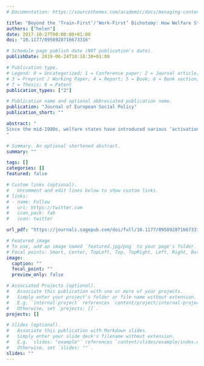 ```yaml
---
# Documentation: https://sourcethemes.com/academic/docs/managing-content/

title: "Beyond the ‘Train-First’/‘Work-First’ Dichotomy: How Welfare States Help or Hinder Maternal Employment."
authors: ["helen"]
date: 2017-10-27T00:00:00+01:00
doi: "10.1177/0958928716673316"

# Schedule page publish date (NOT publication's date).
publishDate: 2019-06-24T18:18:30+01:00

# Publication type.
# Legend: 0 = Uncategorized; 1 = Conference paper; 2 = Journal article;
# 3 = Preprint / Working Paper; 4 = Report; 5 = Book; 6 = Book section;
# 7 = Thesis; 8 = Patent
publication_types: ["2"]

# Publication name and optional abbreviated publication name.
publication: "Journal of European Social Policy"
publication_short: ""

abstract: "
Since the mid-1990s, welfare states have introduced various ‘activation’ policies designed to promote employment. Most typologies distinguish between a Nordic-style ‘train-first’ approach focused on developing jobseekers’ employability and an Anglo-Saxon ‘work-first’ approach that instead emphasises quick job (re-)entry. These typologies tell us what activation means for the unemployed (male) worker. However, by ignoring the family, they overlook what activation means for the (female) parent-worker with childcare responsibilities. To contribute to filling this gap, this article uses fuzzy-set ideal-type analysis to compare 22 countries representing five ‘worlds’ of welfare by how (de-)activating their labour market policies, parental leave provisions, childcare services and the scheduling of primary education are for lone mothers. It reveals that cross-national variations in support for maternal activation are not well captured by the Nordic-style ‘train-first’/Anglo-Saxon ‘work-first’ dichotomy. Hence, despite the greater attention to gender and ‘new social risks’ within comparative social policy scholarship in recent years, the activation literature remains gender-blind.
"

# Summary. An optional shortened abstract.
summary: ""

tags: []
categories: []
featured: false

# Custom links (optional).
#   Uncomment and edit lines below to show custom links.
# links:
# - name: Follow
#   url: https://twitter.com
#   icon_pack: fab
#   icon: twitter

url_pdf: "https://journals.sagepub.com/doi/full/10.1177/0958928716673316"

# Featured image
# To use, add an image named `featured.jpg/png` to your page's folder. 
# Focal points: Smart, Center, TopLeft, Top, TopRight, Left, Right, BottomLeft, Bottom, BottomRight.
image:
  caption: ""
  focal_point: ""
  preview_only: false

# Associated Projects (optional).
#   Associate this publication with one or more of your projects.
#   Simply enter your project's folder or file name without extension.
#   E.g. `internal-project` references `content/project/internal-project/index.md`.
#   Otherwise, set `projects: []`.
projects: []

# Slides (optional).
#   Associate this publication with Markdown slides.
#   Simply enter your slide deck's filename without extension.
#   E.g. `slides: "example"` references `content/slides/example/index.md`.
#   Otherwise, set `slides: ""`.
slides: ""
---
```

